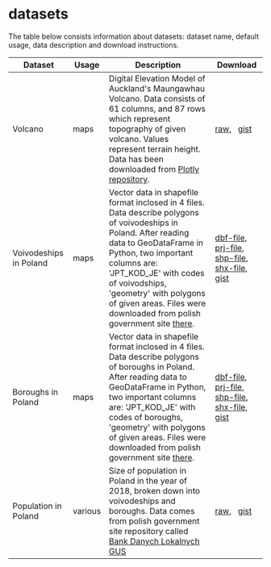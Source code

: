 # datasets
The table below consists information about datasets: dataset name, default usage, data description and download instructions.

| Dataset| Usage | Description| Download |
| ------ | ----- | ---------- | -------- |
| Volcano | maps | Digital Elevation Model of Auckland's Maungawhau Volcano. Data consists of 61 columns, and 87 rows which represent topography of given volcano. Values represent terrain height. Data has been downloaded from [Plotly repository](https://github.com/plotly/datasets). | [raw](https://raw.githubusercontent.com/John-smith-889/datasets/master/volcano/volcano.csv), &nbsp; [gist](https://gist.github.com/John-smith-889/b1a6774ffbec8b15722d7a94c5a8de94)  |
| Voivodeships in Poland | maps | Vector data in shapefile format inclosed in 4 files. Data describe polygons of voivodeships in Poland. After reading data to GeoDataFrame in Python, two important columns are: 'JPT_KOD_JE' with codes of voivodships, 'geometry' with polygons of given areas. Files were downloaded from polish government site [there](http://www.gugik.gov.pl/pzgik/dane-bez-oplat/dane-z-panstwowego-rejestru-granic-i-powierzchni-jednostek-podzialow-terytorialnych-kraju-prg). | [dbf-file](https://github.com/John-smith-889/datasets/raw/master/voivodeships-poland/Wojewodztwa.dbf), [prj-file](https://github.com/John-smith-889/datasets/raw/master/voivodeships-poland/Wojewodztwa.prj), [shp-file](https://github.com/John-smith-889/datasets/raw/master/voivodeships-poland/Wojewodztwa.shp), [shx-file](https://github.com/John-smith-889/datasets/raw/master/voivodeships-poland/Wojewodztwa.shx), [gist](https://gist.github.com/John-smith-889/6d0574c7ec1f0bf698bb765e68a138ed) |
| Boroughs in Poland | maps | Vector data in shapefile format inclosed in 4 files. Data describe polygons of boroughs in Poland. After reading data to GeoDataFrame in Python, two important columns are: 'JPT_KOD_JE' with codes of boroughs, 'geometry' with polygons of given areas. Files were downloaded from polish government site [there](http://www.gugik.gov.pl/pzgik/dane-bez-oplat/dane-z-panstwowego-rejestru-granic-i-powierzchni-jednostek-podzialow-terytorialnych-kraju-prg). | [dbf-file](https://github.com/John-smith-889/datasets/raw/master/boroughs-poland/gminy.dbf), [prj-file](https://github.com/John-smith-889/datasets/raw/master/boroughs-poland/gminy.prj), [shp-file](https://github.com/John-smith-889/datasets/raw/master/boroughs-poland/gminy.shp), [shx-file](https://github.com/John-smith-889/datasets/raw/master/boroughs-poland/gminy.shx), [gist](https://gist.github.com/John-smith-889/716d5a1b831919d13cc0f36cee9800bc) |
| Population in Poland | various | Size of population in Poland in the year of 2018, broken down into voivodeships and boroughs. Data comes from polish government site repository called [Bank Danych Lokalnych GUS](https://bdl.stat.gov.pl/BDL/metadane/cechy/2137) | [raw](https://raw.githubusercontent.com/John-smith-889/datasets/master/population-poland/ludn.csv), &nbsp; [gist](https://gist.github.com/John-smith-889/cfa1a3cd02f625473cae63cdfbdf7ca1) |